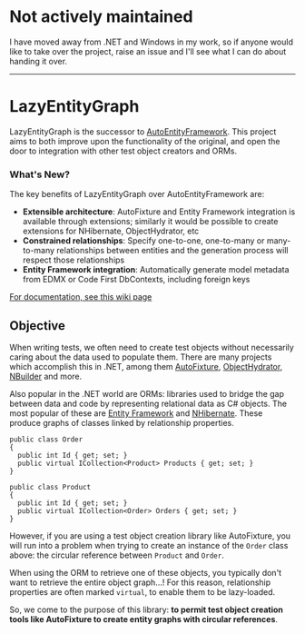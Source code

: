 # Not actively maintained
I have moved away from .NET and Windows in my work, so if anyone would like to take over the project, raise an issue and I'll see what I can do about handing it over.

---

# LazyEntityGraph
LazyEntityGraph is the successor to [AutoEntityFramework](//github.com/alexfoxgill/AutoFixture.AutoEntityFramework). This project aims to both improve upon the functionality of the original, and open the door to integration with other test object creators and ORMs.

### What's New?
The key benefits of LazyEntityGraph over AutoEntityFramework are:

- **Extensible architecture**: AutoFixture and Entity Framework integration is available through extensions; similarly it would be possible to create extensions for NHibernate, ObjectHydrator, etc
- **Constrained relationships**: Specify one-to-one, one-to-many or many-to-many relationships between entities and the generation process will respect those relationships
- **Entity Framework integration**: Automatically generate model metadata from EDMX or Code First DbContexts, including foreign keys

[For documentation, see this wiki page](//github.com/alexfoxgill/LazyEntityGraph/wiki)

## Objective
When writing tests, we often need to create test objects without necessarily caring about the data used to populate them. There are many projects which accomplish this in .NET, among them [AutoFixture](https://github.com/AutoFixture/AutoFixture), [ObjectHydrator](https://github.com/PrintsCharming/ObjectHydrator), [NBuilder](https://github.com/garethdown44/nbuilder) and more.

Also popular in the .NET world are ORMs: libraries used to bridge the gap between data and code by representing relational data as C# objects. The most popular of these are [Entity Framework](https://github.com/aspnet/EntityFrameworkCore) and [NHibernate](https://github.com/nhibernate/nhibernate-core). These produce graphs of classes linked by relationship properties. 

```CSharp
public class Order
{
  public int Id { get; set; }
  public virtual ICollection<Product> Products { get; set; }
}

public class Product
{
  public int Id { get; set; }
  public virtual ICollection<Order> Orders { get; set; }
}
```

However, if you are using a test object creation library like AutoFixture, you will run into a problem when trying to create an instance of the `Order` class above: the circular reference between `Product` and `Order`. 

When using the ORM to retrieve one of these objects, you typically don't want to retrieve the entire object graph...! For this reason, relationship properties are often marked `virtual`, to enable them to be lazy-loaded.

So, we come to the purpose of this library: **to permit test object creation tools like AutoFixture to create entity graphs with circular references**.
